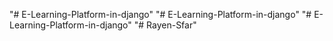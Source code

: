 "# E-Learning-Platform-in-django" 
"# E-Learning-Platform-in-django" 
"# E-Learning-Platform-in-django" 
"# Rayen-Sfar" 
